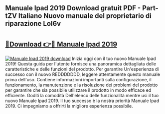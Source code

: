 ## Manuale Ipad 2019 Download gratuit PDF - Part-tZV Italiano Nuovo manuale del proprietario di riparazione LoI6v

# <h2><a href="http://dfg1zh.blite.top/?on=Manuale+Ipad+2019">🔗Download 👉🔴 Manuale Ipad 2019</a></h2>

[![Manuale Ipad 2019 download](https://i.imgur.com/lujVjoI.png)](http://dfg1zh.blite.top/?on=Manuale+Ipad+2019)
Inizia oggi con il tuo nuovo Manuale Ipad 2019! Questa guida per l'utente fornisce una panoramica dettagliata delle caratteristiche e delle funzioni del prodotto. Per garantire Un'esperienza di successo con il nuovo REDDDDDDD, leggere attentamente questo manuale prima dell'uso. Contiene informazioni importanti sulla configurazione, il funzionamento, la manutenzione e la risoluzione dei problemi del prodotto per garantire che sia possibile utilizzare il prodotto in modo efficace ed efficiente. Goditi la comodità Dell'elenco delle funzionalità mentre usi il tuo nuovo Manuale Ipad 2019. Il tuo successo è la nostra priorità Manuale Ipad 2019. Ci impegniamo a offrirti la migliore esperienza possibile.
